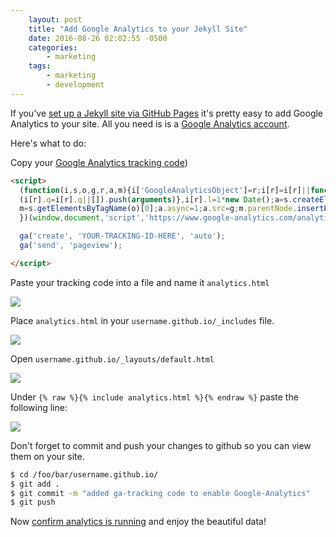 ```yaml
---
    layout: post
    title: "Add Google Analytics to your Jekyll Site"
    date: 2016-08-26 02:02:55 -0500
    categories:
        - marketing
    tags:
        - marketing
        - development
---
```


<!-- Don't forget obscure any sensitive info in these screenshots!!! -->

If you've [set up a Jekyll site via GitHub Pages](https://zazazack.github.io/development/2016/08/21/gh-pages+jekyll.html) it's pretty easy to add Google Analytics to your site. All you need is is a [Google Analytics account](https://support.google.com/analytics/answer/1008015?hl=en).

Here's what to do:

Copy your [Google Analytics tracking code](https://support.google.com/analytics/answer/1008080))

```html
<script>
  (function(i,s,o,g,r,a,m){i['GoogleAnalyticsObject']=r;i[r]=i[r]||function(){
  (i[r].q=i[r].q||[]).push(arguments)},i[r].l=1*new Date();a=s.createElement(o),
  m=s.getElementsByTagName(o)[0];a.async=1;a.src=g;m.parentNode.insertBefore(a,m)
  })(window,document,'script','https://www.google-analytics.com/analytics.js','ga');

  ga('create', 'YOUR-TRACKING-ID-HERE', 'auto');
  ga('send', 'pageview');

</script>
```

Paste your tracking code into a file and name it `analytics.html`

![](https://www.dropbox.com/s/4g34c8fbtnda3nx/Screenshot%202016-08-26%2001.31.37.png?dl=1)

Place `analytics.html` in your `username.github.io/_includes` file.

![](https://www.dropbox.com/s/elv7c74qra3a2ef/Screenshot%202016-08-25%2021.43.42.png?dl=1)

Open `username.github.io/_layouts/default.html`

![](https://www.dropbox.com/s/r1qjeuoo71dzacf/Screenshot%202016-08-25%2021.44.51.png?dl=1)

Under `{% raw %}{% include analytics.html %}{% endraw %}` paste the following line:

![](https://www.dropbox.com/s/35dy13atkx6ggo0/Screenshot%202016-08-26%2001.46.07.png?dl=1)

Don't forget to commit and push your changes to github so you can view them on your site.

```bash
$ cd /foo/bar/username.github.io/
$ git add .
$ git commit -m "added ga-tracking code to enable Google-Analytics"
$ git push
```

Now [confirm analytics is running](https://support.google.com/analytics/answer/1008083?hl=en) and enjoy the beautiful data!
